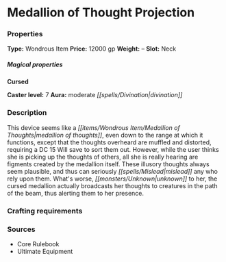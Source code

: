 ﻿---
Title: "Medallion of Thought Projection"
Type: "Wondrous Item"
Price: "12000 gp"
Weight: "–"
Slot: "Neck"
Cursed: "True"
Caster level: "7"
Aura: "moderate divination"
Description: |
  "This device seems like a _medallion of thoughts_, even down to the range at which it functions, except that the thoughts overheard are muffled and distorted, requiring a DC 15 Will save to sort them out. However, while the user thinks she is picking up the thoughts of others, all she is really hearing are figments created by the medallion itself. These illusory thoughts always seem plausible, and thus can seriously mislead any who rely upon them. What's worse, unknown to her, the cursed medallion actually broadcasts her thoughts to creatures in the path of the beam, thus alerting them to her presence."
Sources: "['Core Rulebook', 'Ultimate Equipment']"
---

# Medallion of Thought Projection

### Properties

**Type:** Wondrous Item **Price:** 12000 gp **Weight:** – **Slot:** Neck

##### Magical properties

**Cursed**

**Caster level:** 7 **Aura:** moderate _[[spells/Divination|divination]]_

### Description

This device seems like a _[[items/Wondrous Item/Medallion of Thoughts|medallion of thoughts]]_, even down to the range at which it functions, except that the thoughts overheard are muffled and distorted, requiring a DC 15 Will save to sort them out. However, while the user thinks she is picking up the thoughts of others, all she is really hearing are figments created by the medallion itself. These illusory thoughts always seem plausible, and thus can seriously _[[spells/Mislead|mislead]]_ any who rely upon them. What's worse, _[[monsters/Unknown|unknown]]_ to her, the cursed medallion actually broadcasts her thoughts to creatures in the path of the beam, thus alerting them to her presence.

### Crafting requirements

### Sources

* Core Rulebook
* Ultimate Equipment